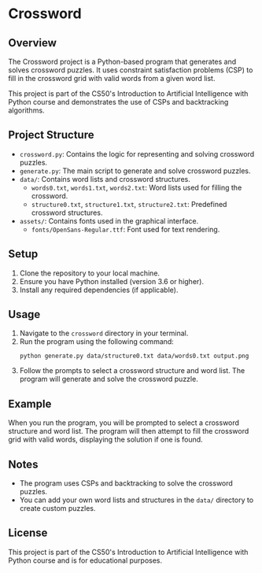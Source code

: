 # Crossword

## Overview
The Crossword project is a Python-based program that generates and solves crossword puzzles. It uses constraint satisfaction problems (CSP) to fill in the crossword grid with valid words from a given word list.

This project is part of the CS50's Introduction to Artificial Intelligence with Python course and demonstrates the use of CSPs and backtracking algorithms.

## Project Structure
- `crossword.py`: Contains the logic for representing and solving crossword puzzles.
- `generate.py`: The main script to generate and solve crossword puzzles.
- `data/`: Contains word lists and crossword structures.
  - `words0.txt`, `words1.txt`, `words2.txt`: Word lists used for filling the crossword.
  - `structure0.txt`, `structure1.txt`, `structure2.txt`: Predefined crossword structures.
- `assets/`: Contains fonts used in the graphical interface.
  - `fonts/OpenSans-Regular.ttf`: Font used for text rendering.

## Setup
1. Clone the repository to your local machine.
2. Ensure you have Python installed (version 3.6 or higher).
3. Install any required dependencies (if applicable).

## Usage
1. Navigate to the `crossword` directory in your terminal.
2. Run the program using the following command:
   ```
   python generate.py data/structure0.txt data/words0.txt output.png
   ```
3. Follow the prompts to select a crossword structure and word list. The program will generate and solve the crossword puzzle.

## Example
When you run the program, you will be prompted to select a crossword structure and word list. The program will then attempt to fill the crossword grid with valid words, displaying the solution if one is found.

## Notes
- The program uses CSPs and backtracking to solve the crossword puzzles.
- You can add your own word lists and structures in the `data/` directory to create custom puzzles.

## License
This project is part of the CS50's Introduction to Artificial Intelligence with Python course and is for educational purposes.